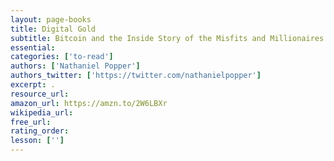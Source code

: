 ```yaml
---
layout: page-books
title: Digital Gold
subtitle: Bitcoin and the Inside Story of the Misfits and Millionaires Trying to Reinvent Money
essential: 
categories: ['to-read']
authors: ['Nathaniel Popper']
authors_twitter: ['https://twitter.com/nathanielpopper']
excerpt: .
resource_url: 
amazon_url: https://amzn.to/2W6LBXr
wikipedia_url: 
free_url: 
rating_order: 
lesson: ['']
---
```

